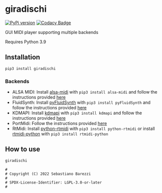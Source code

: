 # giradischi

[![PyPi version](https://img.shields.io/pypi/v/giradischi)](https://pypi.org/project/giradischi/)
[![Codacy Badge](https://app.codacy.com/project/badge/Grade/c6d1edc8e4bc45a9b96eed73c55e3128)](https://www.codacy.com/gh/SebaUbuntu/giradischi/dashboard?utm_source=github.com&amp;utm_medium=referral&amp;utm_content=SebaUbuntu/giradischi&amp;utm_campaign=Badge_Grade)

GUI MIDI player supporting multiple backends

Requires Python 3.9

## Installation

```sh
pip3 install giradischi
```

### Backends

-   ALSA MIDI: Install [alsa-midi](https://pypi.org/project/alsa-midi/) with `pip3 install alsa-midi` and follow the instructions provided [here](https://python-alsa-midi.readthedocs.io/en/latest/overview.html#installation)
-   FluidSynth: Install [pyFluidSynth](https://pypi.org/project/pyFluidSynth/) with `pip3 install pyFluidSynth` and follow the instructions provided [here](https://github.com/nwhitehead/pyfluidsynth#requirements)
-   KDMAPI: Install [kdmapi](https://pypi.org/project/kdmapi/) with `pip3 install kdmapi` and follow the instructions provided [here](https://github.com/SebaUbuntu/kdmapi)
-   PortMidi: Follow the instructions provided [here](https://mido.readthedocs.io/en/latest/backends/portmidi.html)
-   RtMidi: Install [python-rtmidi](https://pypi.org/project/python-rtmidi) with `pip3 install python-rtmidi` or install [rtmidi-python](https://pypi.org/project/rtmidi-python) with `pip3 install rtmidi-python`

## How to use

```sh
giradischi
```

```
#
# Copyright (C) 2022 Sebastiano Barezzi
#
# SPDX-License-Identifier: LGPL-3.0-or-later
#
```
